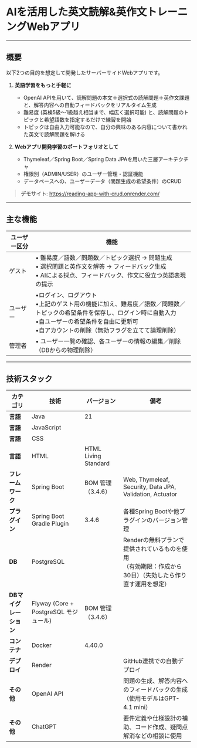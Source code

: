 # AIを活用した英文読解&英作文トレーニングWebアプリ

---

## 概要
以下2つの目的を想定して開発したサーバーサイドWebアプリです。

1. **英語学習をもっと手軽に**  
   - OpenAI APIを用いて、読解問題の本文＋選択式の読解問題＋英作文課題と、解答内容への自動フィードバックをリアルタイム生成  
   - 難易度 (英検5級～1級越え相当まで、幅広く選択可能) と、読解問題のトピックと希望語数を指定するだけで練習を開始
   - トピックは自由入力可能なので、自分の興味のある内容について書かれた英文で読解問題を解ける
     
2. **Webアプリ開発学習のポートフォリオとして**  
   - Thymeleaf／Spring Boot／Spring Data JPAを用いた三層アーキテクチャ  
   - 権限別（ADMIN/USER）のユーザー管理・認証機能
   - データベースへの、ユーザーデータ（問題生成の希望条件）のCRUD

>  **デモサイト**: https://reading-app-with-crud.onrender.com/
　　
---

## 主な機能
| ユーザー区分 | 機能 |
| --- | --- |
| ゲスト | • 難易度／語数／問題数／トピック選択 → 問題生成<br>• 選択問題と英作文を解答 → フィードバック生成<br>• AIによる採点、フィードバック、作文に役立つ英語表現の提示 |
| ユーザー | •ログイン、ログアウト<br>•上記のゲスト用の機能に加え、難易度／語数／問題数／トピックの希望条件を保存し、ログイン時に自動入力<br>•自ユーザーの希望条件を自由に更新可<br>•自アカウントの削除（無効フラグを立てて論理削除）|
| 管理者 | • ユーザー一覧の確認、各ユーザーの情報の編集／削除（DBからの物理削除） |


---

## 技術スタック
| カテゴリ                 | 技術                                  | バージョン         | 備考                                                   |
| -------------------- | ----------------------------------- | ------------- | ---------------------------------------------------- |
| **言語**             | Java                      | 21            |          |
| **言語**             | JavaScript                      |             |          |
| **言語**             | CSS                      |             |          |
| **言語**             | HTML                      | HTML Living Standard            |          |
| **フレームワーク**       | Spring Boot           | BOM 管理（3.4.6）         | Web, Thymeleaf, Security, Data JPA, Validation, Actuator      |
| **プラグイン**       | Spring Boot Gradle Plugin           | 3.4.6         | 各種Spring Bootや他プラグインのバージョン管理      |
| **DB**          | PostgreSQL       |  | Renderの無料プランで提供されているものを使用<br>（有効期限：作成から30日）（失効したら作り直す運用を想定）   |
| **DBマイグレーション**      | Flyway (Core + PostgreSQL モジュール)  | BOM 管理（3.4.6） |                                             |
| **コンテナ**           | Docker        | 4.40.0  |                                       |
| **デプロイ**          | Render      |  | GitHub連携での自動デプロイ           |
| **その他**          | OpenAI API      |  | 問題の生成、解答内容へのフィードバックの生成（使用モデルはGPT-4.1 mini）           |
| **その他**          | ChatGPT      |  | 要件定義や仕様設計の補助、コード作成、疑問点解消などの相談に使用           |

